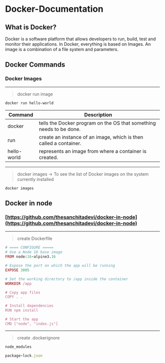 # Docker-Documentation

## What is Docker?

Docker is a software platform that allows developers to run, build, test and monitor their applications. In Docker, everything is based on Images. An image is a combination of a file system and parameters.

## Docker Commands
### Docker Images
---
> docker run image

``` docker run hello-world ```

| Command | Description |
| --- | --- |
| docker | tells the Docker program on the OS that something needs to be done. |
| run | create an instance of an image, which is then called a container. |
| hello-world | represents an image from where a container is created. |

---
> docker images -> To see the list of Docker images on the system currently installed

```docker images```

## Docker in node
### [https://github.com/thesanchitadevi/docker-in-node](https://github.com/thesanchitadevi/docker-in-node)
---
> create Dockerfile 
```ruby
# ==== CONFIGURE =====
# Use a Node 16 base image
FROM node:16-alpine3.16

# Expose the port on which the app will be running
EXPOSE 3005

# Set the working directory to /app inside the container
WORKDIR /app

# Copy app files
COPY . .

# Install dependencies
RUN npm install

# Start the app
CMD ["node", "index.js"]
```

---
> create .dockerignore
```ruby
node_modules

package-lock.json
```
